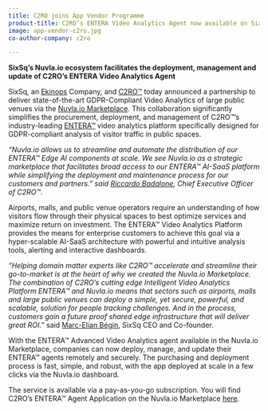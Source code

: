 ```yaml
---
title: C2RO joins App Vendor Programme
product-title: C2RO’s ENTERA Video Analytics Agent now available on SixSq’s Nuvla.io Marketplace
image: app-vendor-c2ro.jpg
co-author-company: c2ro

---
```


**SixSq’s Nuvla.io ecosystem facilitates the deployment, management and update of C2RO’s ENTERA Video Analytics Agent**

SixSq, an [Ekinops](https://www.ekinops.com/) Company, and [C2RO™](https://www.c2ro.com/) today announced a partnership to deliver state-of-the-art GDPR-Compliant Video Analytics of large public venues via the [Nuvla.io Marketplace](https://nuvla.io/marketplace). This collaboration significantly simplifies the procurement, deployment, and management of C2RO™’s industry-leading [ENTERA™](https://www.c2ro.com/entera) video analytics platform specifically designed for GDPR-compliant analysis of visitor traffic in public spaces.

_“Nuvla.io allows us to streamline and automate the distribution of our ENTERA™ Edge AI components at scale. We see Nuvla.io as a strategic marketplace that facilitates broad access to our ENTERA™ AI-SaaS platform while simplifying the deployment and maintenance process for our customers and partners.” said [Riccardo Badalone](https://www.linkedin.com/in/riccardo-badalone/), Chief Executive Officer of C2RO™_.

Airports, malls, and public venue operators require an understanding of how visitors flow through their physical spaces to best optimize services and maximize return on investment. The ENTERA™ Video Analytics Platform provides the means for enterprise customers to achieve this goal via a hyper-scalable AI-SaaS architecture with powerful and intuitive analysis tools, alerting and interactive dashboards.

_“Helping domain matter experts like C2RO™ accelerate and streamline their go-to-market is at the heart of why we created the Nuvla.io Marketplace. The combination of C2RO’s cutting edge Intelligent Video Analytics Platform ENTERA™ and Nuvla.io means that sectors such as airports, malls and large public venues can deploy a simple, yet secure, powerful, and scalable, solution for people tracking challenges. And in the process, customers gain a future proof shared edge infrastructure that will deliver great ROI.”_ said [Marc-Elian Bégin](https://www.linkedin.com/in/mebster/), SixSq CEO and Co-founder.

With the ENTERA™ Advanced Video Analytics agent available in the Nuvla.io Marketplace, companies can now deploy, manage, and update their ENTERA™ agents remotely and securely. The purchasing and deployment process is fast, simple, and robust, with the app deployed at scale in a few clicks via the Nuvla.io dashboard.

The service is available via a pay-as-you-go subscription. You will find C2RO’s ENTERA™ Agent Application on the Nuvla.io Marketplace [here](https://nuvla.io/ui/apps/c2ro). 